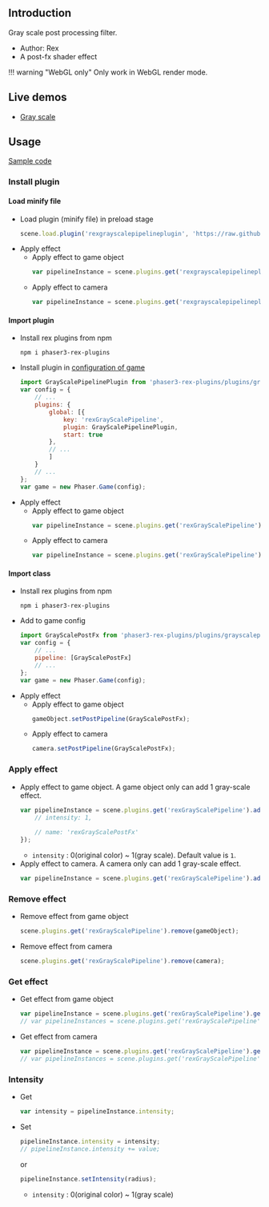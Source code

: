 ## Introduction

Gray scale post processing filter.

- Author: Rex
- A post-fx shader effect

!!! warning "WebGL only"
    Only work in WebGL render mode.

## Live demos

- [Gray scale](https://codepen.io/rexrainbow/pen/MZNaNP)

## Usage

[Sample code](https://github.com/rexrainbow/phaser3-rex-notes/tree/master/examples/shader-grayscale)

### Install plugin

#### Load minify file

- Load plugin (minify file) in preload stage
    ```javascript
    scene.load.plugin('rexgrayscalepipelineplugin', 'https://raw.githubusercontent.com/rexrainbow/phaser3-rex-notes/master/dist/rexgrayscalepipelineplugin.min.js', true);
    ```
- Apply effect
    - Apply effect to game object
        ```javascript
        var pipelineInstance = scene.plugins.get('rexgrayscalepipelineplugin').add(gameObject, config);
        ```
    - Apply effect to camera
        ```javascript
        var pipelineInstance = scene.plugins.get('rexgrayscalepipelineplugin').add(camera, config);
        ```

#### Import plugin

- Install rex plugins from npm
    ```
    npm i phaser3-rex-plugins
    ```
- Install plugin in [configuration of game](game.md#configuration)
    ```javascript
    import GrayScalePipelinePlugin from 'phaser3-rex-plugins/plugins/grayscalepipeline-plugin.js';
    var config = {
        // ...
        plugins: {
            global: [{
                key: 'rexGrayScalePipeline',
                plugin: GrayScalePipelinePlugin,
                start: true
            },
            // ...
            ]
        }
        // ...
    };
    var game = new Phaser.Game(config);
    ```
- Apply effect
    - Apply effect to game object
        ```javascript
        var pipelineInstance = scene.plugins.get('rexGrayScalePipeline').add(gameObject, config);
        ```
    - Apply effect to camera
        ```javascript
        var pipelineInstance = scene.plugins.get('rexGrayScalePipeline').add(camera, config);
        ```

#### Import class

- Install rex plugins from npm
    ```
    npm i phaser3-rex-plugins
    ```
- Add to game config
    ```javascript
    import GrayScalePostFx from 'phaser3-rex-plugins/plugins/grayscalepipeline.js';
    var config = {
        // ...
        pipeline: [GrayScalePostFx]
        // ...
    };
    var game = new Phaser.Game(config);
    ```
- Apply effect
    - Apply effect to game object
        ```javascript
        gameObject.setPostPipeline(GrayScalePostFx);
        ```
    - Apply effect to camera
        ```javascript
        camera.setPostPipeline(GrayScalePostFx);
        ```

### Apply effect

- Apply effect to game object. A game object only can add 1 gray-scale effect.
    ```javascript
    var pipelineInstance = scene.plugins.get('rexGrayScalePipeline').add(gameObject, {
        // intensity: 1,
        
        // name: 'rexGrayScalePostFx'
    });
    ```
    - `intensity` : 0(original color) ~ 1(gray scale). Default value is `1`.
- Apply effect to camera. A camera only can add 1 gray-scale effect.
    ```javascript
    var pipelineInstance = scene.plugins.get('rexGrayScalePipeline').add(camera, config);
    ```

### Remove effect

- Remove effect from game object
    ```javascript
    scene.plugins.get('rexGrayScalePipeline').remove(gameObject);
    ```
- Remove effect from camera
    ```javascript
    scene.plugins.get('rexGrayScalePipeline').remove(camera);
    ```

### Get effect

- Get effect from game object
    ```javascript
    var pipelineInstance = scene.plugins.get('rexGrayScalePipeline').get(gameObject)[0];
    // var pipelineInstances = scene.plugins.get('rexGrayScalePipeline').get(gameObject);
    ```
- Get effect from camera
    ```javascript
    var pipelineInstance = scene.plugins.get('rexGrayScalePipeline').get(camera)[0];
    // var pipelineInstances = scene.plugins.get('rexGrayScalePipeline').get(camera);
    ```

### Intensity

- Get
    ```javascript
    var intensity = pipelineInstance.intensity;
    ```
- Set
    ```javascript
    pipelineInstance.intensity = intensity;
    // pipelineInstance.intensity += value;
    ```
    or
    ```javascript
    pipelineInstance.setIntensity(radius);
    ```
    - `intensity` : 0(original color) ~ 1(gray scale)
